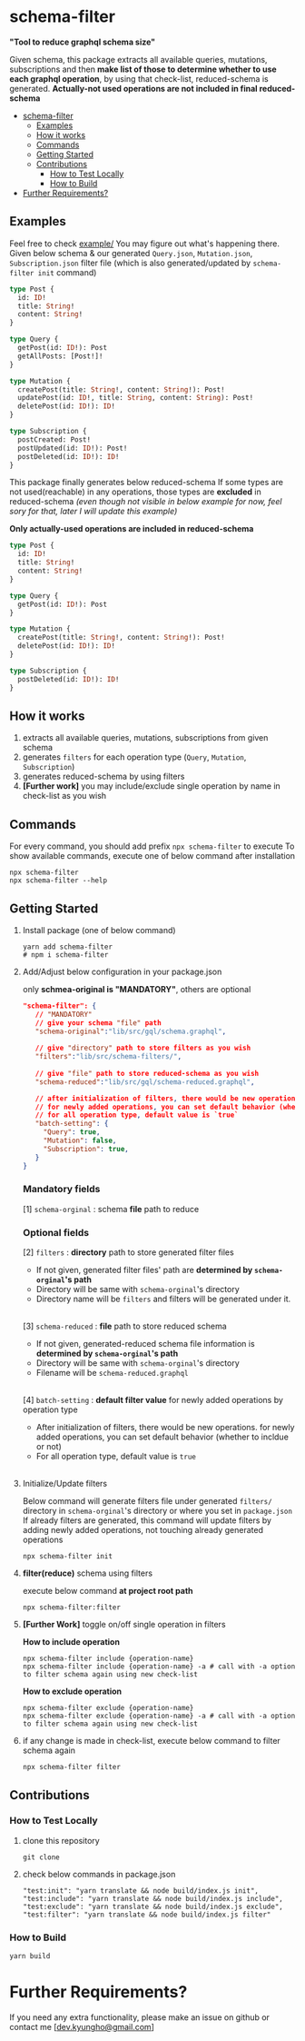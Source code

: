 # schema-filter

**"Tool to reduce graphql schema size"**

Given schema, this package extracts all available queries, mutations, subscriptions and then **make list of those to determine whether to use each graphql operation**, by using that check-list, reduced-schema is generated.
**Actually-not used operations are not included in final reduced-schema**

- [schema-filter](#schema-filter)
  - [Examples](#examples)
  - [How it works](#how-it-works)
  - [Commands](#commands)
  - [Getting Started](#getting-started)
  - [Contributions](#contributions)
    - [How to Test Locally](#how-to-test-locally)
    - [How to Build](#how-to-build)
- [Further Requirements?](#further-requirements)


## Examples

Feel free to check [example/](./examples/) You may figure out what's happening there.
Given below schema & our generated `Query.json`, `Mutation.json`, `Subscription.json` filter file
(which is also generated/updated by `schema-filter init` command)

``` graphql
type Post {
  id: ID!
  title: String!
  content: String!
}

type Query {
  getPost(id: ID!): Post
  getAllPosts: [Post!]!
}

type Mutation {
  createPost(title: String!, content: String!): Post!
  updatePost(id: ID!, title: String, content: String): Post!
  deletePost(id: ID!): ID!
}

type Subscription {
  postCreated: Post!
  postUpdated(id: ID!): Post!
  postDeleted(id: ID!): ID!
}
```

This package finally generates below reduced-schema
If some types are not used(reachable) in any operations, those types are **excluded** in reduced-schema
*(even though not visible in below example for now, feel sory for that, later I will update this example)*

**Only actually-used operations are included in reduced-schema**

``` graphql
type Post {
  id: ID!
  title: String!
  content: String!
}

type Query {
  getPost(id: ID!): Post
}

type Mutation {
  createPost(title: String!, content: String!): Post!
  deletePost(id: ID!): ID!
}

type Subscription {
  postDeleted(id: ID!): ID!
}
```

## How it works

1.  extracts all available queries, mutations, subscriptions from given schema
2.  generates `filters` for each operation type (`Query`, `Mutation`, `Subscription`)
3.  generates reduced-schema by using filters
4.  **[Further work]** you may include/exclude single operation by name in check-list as you wish

## Commands

For every command, you should add prefix `npx schema-filter` to execute
To show available commands, execute one of below command after installation

``` shell
npx schema-filter
npx schema-filter --help
```

## Getting Started

1.  Install package (one of below command)

    ```shell
    yarn add schema-filter
    # npm i schema-filter
    ```

2. Add/Adjust below configuration in your package.json
    
    only **schmea-original is "MANDATORY"**, others are optional

    ``` json
    "schema-filter": {
       // "MANDATORY"
       // give your schema "file" path
       "schema-original":"lib/src/gql/schema.graphql",
       
       // give "directory" path to store filters as you wish
       "filters":"lib/src/schema-filters/",
       
       // give "file" path to store reduced-schema as you wish
       "schema-reduced":"lib/src/gql/schema-reduced.graphql",

       // after initialization of filters, there would be new operations
       // for newly added operations, you can set default behavior (whether to incldue or not)
       // for all operation type, default value is `true`
       "batch-setting": {
         "Query": true,
         "Mutation": false,
         "Subscription": true,
       }
    }
    ```

    ### Mandatory fields
    
    [1] `schema-orginal` : schema **file** path to reduce


    ### Optional fields

    [2] `filters` : **directory** path to store generated filter files
    
     - If not given, generated filter files' path are **determined by `schema-orginal`'s path**
     - Directory will be same with `schema-orginal`'s directory
     - Directory name will be `filters` and filters will be generated under it.
   
    <br>

    [3] `schema-reduced` : **file** path to store reduced schema

    - If not given, generated-reduced schema file information is **determined by `schema-orginal`'s path**
    - Directory will be same with `schema-orginal`'s directory
    - Filename will be `schema-reduced.graphql`

    <br>
    
    [4] `batch-setting` : **default filter value** for newly added operations by operation type
    - After initialization of filters, there would be new operations. for newly added operations, you can set default behavior (whether to incldue or not)
    - For all operation type, default value is `true`

    <br>

3. Initialize/Update filters

    Below command will generate filters file under generated `filters/` directory in `schema-orginal`'s directory or where you set in `package.json`
    If already filters are generated, this command will update filters by adding newly added operations, not touching already generated operations

    ``` shell
    npx schema-filter init
    ```

4.   **filter(reduce)** schema using filters
    
        execute below command **at project root path**

        ```
        npx schema-filter:filter
        ```


5. **[Further Work]** toggle on/off single operation in filters

    **How to include operation**

    ``` shell
    npx schema-filter include {operation-name}
    npx schema-filter include {operation-name} -a # call with -a option to filter schema again using new check-list
    ```

    **How to exclude operation**

    ``` shell
    npx schema-filter exclude {operation-name}
    npx schema-filter exclude {operation-name} -a # call with -a option to filter schema again using new check-list
    ```

6. if any change is made in check-list, execute below command to filter schema again

    ``` shell
    npx schema-filter filter
    ```

## Contributions

### How to Test Locally

1. clone this repository

    ``` shell
    git clone
    ```

1. check below commands in package.json

    ``` shell
    "test:init": "yarn translate && node build/index.js init",
    "test:include": "yarn translate && node build/index.js include",
    "test:exclude": "yarn translate && node build/index.js exclude",
    "test:filter": "yarn translate && node build/index.js filter"
    ```

### How to Build

``` shell
yarn build
```

# Further Requirements?

If you need any extra functionality, please make an issue on github or contact me [dev.kyungho@gmail.com]